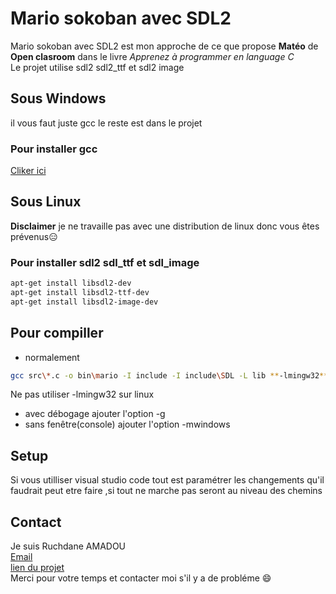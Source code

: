 # Mario sokoban avec SDL2

Mario sokoban avec SDL2 est mon approche de ce que propose **Matéo** de **Open clasroom** dans le livre *Apprenez à programmer en language C* \
Le projet utilise sdl2 sdl2_ttf et sdl2 image

## Sous Windows

il vous faut juste gcc le reste est dans le projet

### Pour installer gcc

[Cliker ici](http://www.mingw.org/wiki/howto_install_the_mingw_gcc_compiler_suite)

## Sous Linux

**Disclaimer** je ne travaille pas avec une distribution de linux donc vous êtes prévenus:expressionless:

### Pour installer sdl2 sdl_ttf et sdl_image

```Bash
apt-get install libsdl2-dev
apt-get install libsdl2-ttf-dev
apt-get install libsdl2-image-dev
```

## Pour compiller

* normalement

```bash
gcc src\*.c -o bin\mario -I include -I include\SDL -L lib **-lmingw32** -lSDL2main -lSDL2 -lSDL2_image -lSDL2_ttf
```

Ne pas utiliser -lmingw32 sur linux

* avec débogage ajouter l'option -g
* sans fenêtre(console) ajouter l'option -mwindows

## Setup

Si vous utilliser visual studio code tout est paramétrer
les changements qu'il faudrait peut etre faire ,si tout ne marche
pas seront au niveau des chemins

## Contact

Je suis Ruchdane AMADOU\
[Email](ruchdaneabiodun@gmail.com)\
[lien du projet](https://github.com/Ruchdane/Game)\
Merci pour votre temps et contacter moi s'il y a de probléme :smile:
